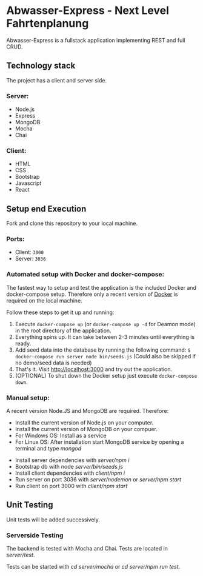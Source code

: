 
<h1>Abwasser-Express - Next Level Fahrtenplanung</h1>

Abwasser-Express is a fullstack application implementing REST and full CRUD.

## Technology stack

The project has a client and server side. 

### Server:
<ul>
  <li>Node.js</li>
<li>Express</li>
<li>MongoDB</li>
<li>Mocha</li>
<li>Chai</li>
</ul>

### Client:
<ul>
<li>HTML</li> 
<li>CSS</li>
<li>Bootstrap</li>
<li>Javascript</li>
<li>React</li>
</ul>

<h2>Setup end Execution</h2>

Fork and clone this repository to your local machine.

### Ports:

* Client: `3000`
* Server: `3036`

### Automated setup with Docker and docker-compose:

The fastest way to setup and test the application is the included Docker and docker-compose setup. Therefore only a recent version of [Docker](https://docs.docker.com/install/) is required on the local machine.

Follow these steps to get it up and running:

1. Execute `docker-compose up` (or `docker-compose up -d` for Deamon mode) in the root directory of the application.
2. Everything spins up. It can take between 2-3 minutes until everything is ready.
3. Add seed data into the database by running the following command: `$ docker-compose run server node bin/seeds.js` (Could also be skipped if no demo/seed data is needed) 
4. That's it. Visit [http://localhost:3000](http://localhost:3000) and try out the application.
5. (OPTIONAL) To shut down the Docker setup just execute `docker-compose down`.  

### Manual setup:

A recent version Node.JS and MongoDB are required. Therefore:

* Install the current version of Node.js on your computer.
* Install the current version of MongoDB on your compuer.
* For Windows OS: Install as a service
* For Linux OS: After installation start MongoDB service by opening a terminal and type *mongod* 

<ul>
<li>Install server dependencies with <i>server/npm i</i></li>
<li>Bootstrap db with node <i>server/bin/seeds.js</i></li>

<li>Install client dependencies with <i>client/npm i</i></li>

<li>Run server on port 3036 with <i>server/nodemon</i> or <i>server/npm start</i></li>
<li>Run client on port 3000 with <i>client/npm start</i></li>
</ul>

<h2>Unit Testing</h2>

Unit tests will be added successively.

<h3>Serverside Testing</h3>

The backend is tested with Mocha and Chai. Tests are located in <i>server/test</i>.

Tests can be started with <i>cd server/mocha</i> or <i>cd server/npm run test</i>.


